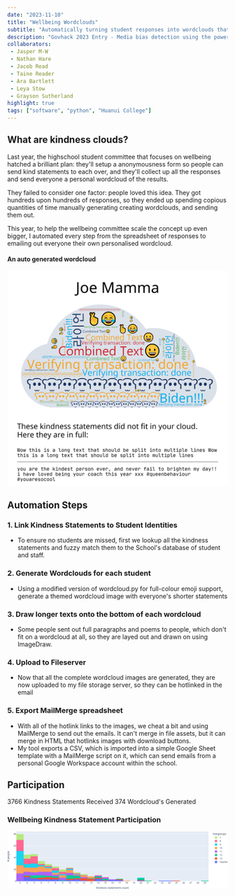 ```yaml
---
date: "2023-11-10"
title: "Wellbeing Wordclouds"
subtitle: "Automatically turning student responses into wordclouds that share love."
description: "Govhack 2023 Entry - Media bias detection using the power of AI"
collaborators:
 - Jasper M-W
 - Nathan Hare
 - Jacob Read
 - Taine Reader
 - Ara Bartlett
 - Leya Stow
 - Grayson Sutherland
highlight: true
tags: ["software", "python", "Huanui College"]
---
```

<script lang="ts">
    import LiveCard from "$md/LiveCard.svelte";
    import HorizontalContainer from "$md/HorizontalContainer.svelte";
</script>


## What are kindness clouds?

Last year, the highschool student committee that focuses on wellbeing hatched a brilliant plan: they'll setup a anonymousness form so people can send kind statements to each over, and they'll collect up all the responses and send everyone a personal wordcloud of the results.

They failed to consider one factor: people loved this idea. They got hundreds upon hundreds of responses, so they ended up spending copious quantities of time manually generating creating wordclouds, and sending them out. 

This year, to help the wellbeing committee scale the concept up even bigger, I automated every step from the spreadsheet of responses to emailing out everyone their own personalised wordcloud.

#### An auto generated wordcloud
![](./JoeMamma_RDV2H85R4L.png)

## Automation Steps
### 1. Link Kindness Statements to Student Identities
 - To ensure no students are missed, first we lookup all the kindness statements and fuzzy match them to the School's database of student and staff.
### 2. Generate Wordclouds for each student
 - Using a modified version of wordcloud.py for full-colour emoji support, generate a themed wordcloud image with everyone's shorter statements
### 3. Draw longer texts onto the bottom of each wordcloud
 - Some people sent out full paragraphs and poems to people, which don't fit on a wordcloud at all, so they are layed out and drawn on using ImageDraw.
### 4. Upload to Fileserver
 - Now that all the complete wordcloud images are generated, they are now uploaded to my file storage server, so they can be hotlinked in the email
### 5. Export MailMerge spreadsheet
 - With all of the hotlink links to the images, we cheat a bit and using MailMerge to send out the emails. It can't merge in file assets, but it can merge in HTML that hotlinks images with download buttons.
 - My tool exports a CSV, which is imported into a simple Google Sheet template with a MailMerge script on it, which can send emails from a personal Google Workspace account within the school.


## Participation
<HorizontalContainer>
    <LiveCard>
        3766 Kindness Statements Received
    </LiveCard>
    <LiveCard>
        374 Wordcloud's Generated
    </LiveCard>
</HorizontalContainer>


### Wellbeing Kindness Statement Participation
![:full:borderless](./ParticipationPlot.png)